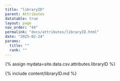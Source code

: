 ```yaml
---
title: "libraryID"
parent: Attributes
datatable: true
layout: page
nav_order: "44"
permalink: "docs/attributes/libraryID.html"
date: "2025-02-24"
params:
  title: ""
  rank: ""
---
```

{% assign mydata=site.data.csv.attributes.libraryID %} 

{% include content/libraryID.md %}
